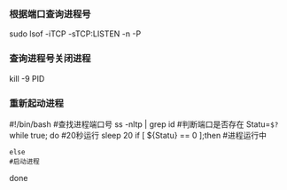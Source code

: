 ### 根据端口查询进程号
sudo lsof -iTCP -sTCP:LISTEN -n -P
### 查询进程号关闭进程
kill -9 PID


### 重新起动进程
#!/bin/bash
#查找进程端口号
ss -nltp | grep id
#判断端口是否存在
Statu=`$?`
while true; do
#20秒运行
sleep 20
if [ ${Statu} == 0 ];then
#进程运行中

    else
    #启动进程

done